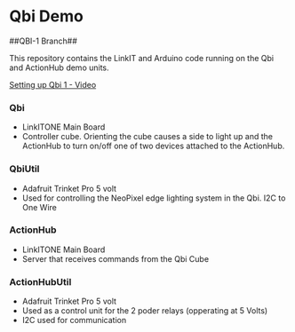 # Qbi Demo #

##QBI-1 Branch##

This repository contains the LinkIT and Arduino code running on the Qbi and ActionHub demo units.

[Setting up Qbi 1 - Video](https://www.youtube.com/watch?v=S4AbExmMUKg)

### Qbi ###

* LinkITONE Main Board
* Controller cube.  Orienting the cube causes a side to light up and the ActionHub to turn on/off one of two devices attached to the ActionHub.

### QbiUtil ###

* Adafruit Trinket Pro 5 volt 
* Used for controlling the NeoPixel edge lighting system in the Qbi.  I2C to One Wire

### ActionHub ###

* LinkITONE Main Board
* Server that receives commands from the Qbi Cube

### ActionHubUtil ###

* Adafruit Trinket Pro 5 volt 
* Used as a control unit for the 2 poder relays (opperating at 5 Volts)
* I2C used for communication